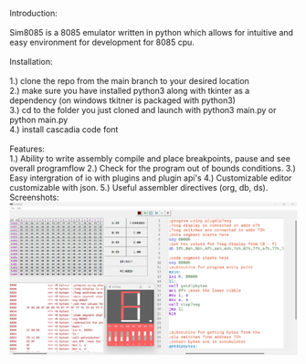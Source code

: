 Introduction:\
\
Sim8085 is a 8085 emulator written in python which allows for intuitive and easy environment for development for 8085 cpu.\
\
Installation:\
\
1.) clone the repo from the main branch to your desired location\
2.) make sure you have installed python3 along with tkinter as a dependency (on windows tkitner is packaged with python3)\
3.) cd to the folder you just cloned and launch with python3 main.py or python main.py\
4.) install cascadia code font\
\
Features:\
1.) Ability to write assembly compile and place breakpoints, pause and see overall programflow
2.) Check for the program out of bounds conditions.
3.) Easy intergration of io with plugins and plugin api's
4.) Customizable editor customizable with json.
5.) Useful assembler directives (org, db, ds).
Screenshots:\
![Sim8085 ScreenShot](https://github.com/rhishmapandey/Sim8085/blob/main/screenshots/Sim8085.png)
